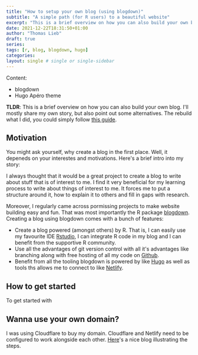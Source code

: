 ```yaml
---
title: "How to setup your own blog (using blogdown)"
subtitle: "A simple path (for R users) to a beautiful website"
excerpt: "This is a brief overview on how you can also build your own blog. I'll mostly share my own story, but also point out some alternatives. The rebuild what I did, you could simply follow [this guide](https://hugo-apero-docs.netlify.app/start/)"
date: 2021-12-22T18:31:50+01:00
author: "Thomas Lieb"
draft: true
series:
tags: [r, blog, blogdown, hugo]
categories:
layout: single # single or single-sidebar
---
```


Content:

-   blogdown
-   Hugo Apéro theme

**TLDR**: This is a brief overview on how you can also build your own blog. I'll mostly share my own story, but also point out some alternatives. The rebuild what I did, you could simply follow [this guide](https://hugo-apero-docs.netlify.app/start/).

## Motivation

You might ask yourself, why create a blog in the first place. Well, it depeneds on your interestes and motivations. Here's a brief intro into my story:

I always thought that it would be a great project to create a blog to write about stuff that is of interest to me. I find it very beneficial for my learning process to write about things of interest to me. It forces me to put a structure around it, how to explain it to others and fill in gaps with research.

Moreover, I regularly came across pormissing projects to make website building easy and fun. That was most importantly the R package [blogdown](https://bookdown.org/yihui/blogdown/). Creating a blog using blogdown comes with a bunch of features:

-   Create a blog powered (amongst others) by R. That is, I can easily use my favourite IDE [Rstudio](https://www.rstudio.com/), I can integrate R code in my blog and I can benefit from the supportive R community.
-   Use all the advantages of git version control with all it's advantages like branching along with free hosting of all my code on [Github](https://github.com/rietho/blogdown_website).
-   Benefit from all the tooling blogdown is powered by like [Hugo](https://gohugo.io/) as well as tools ths allows me to connect to like [Netlify](https://www.netlify.com/).


## How to get started

To get started with 

## Wanna use your own domain?

I was using Cloudflare to buy my domain. Cloudflare and Netlify need to be configured to work alongside each other. [Here](https://jaketrent.com/post/cloudflare-dns-netlify-host)'s a nice blog illustrating the steps.
